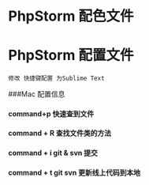 # PhpStorm 配色文件
# PhpStorm 配置文件

```
修改 快捷键配置 为Sublime Text
```

###Mac 配置信息
#### command+p 快速查到文件
#### command + R 查找文件类的方法

#### command + i git & svn 提交
#### command + t git svn 更新线上代码到本地


